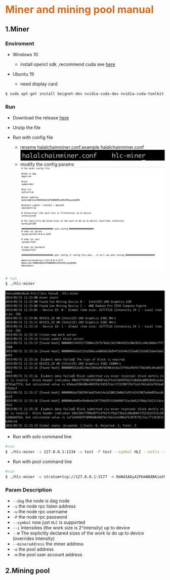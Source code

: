 # <font color=Chocolate size=6>Miner and mining pool manual</font>

## 1.Miner

### Enviroment
- Windows 10
  
  - install opencl sdk ,recommend cuda see [here](https://developer.nvidia.com/cuda-downloads) 
  
- Ubuntu 19 

   - need display card
    
```bash
$ sudo apt-get install beignet-dev nvidia-cuda-dev nvidia-cuda-toolkit 
```        
 
    
### Run

- Download the release [here](https://github.com/jamesvan2019/Nox-DAG-test/releases)

- Unzip the file

- Run with config file

    - rename halalchainminer.conf.example halalchainminer.conf
![dir](images/dir.png)
    - modify the config params
![dir](images/config.png)   
```bash
# run
$ ./hlc-miner
```
![dir](images/miner.png)   
- Run with solo command line
    
```bash
#run 
$ ./hlc-miner -s 127.0.0.1:1234 -u test -P test --symbol HLC --notls -i 24 -W 256 --mineraddress RmN4SADy42FKmN8ARKieX9iHh9icptdgYNn 
```
- Run with pool command line

```bash
#run 
$ ./hlc-miner -o stratum+tcp://127.0.0.1:3177 -m RmN4SADy42FKmN8ARKieX9iHh9icptdgYNn --symbol HLC --notls -i 24 -W 256
``` 

### Param Description 
          
- `--dag` the node is dag node
- `-s` the node rpc listen address
- `-u` the node rpc username
- `-P` the node rpc password
- `--symbol` now just `HLC` is supported
- `--i` Intensities (the work size is 2^intensity) up to device
- `--W` The explicitly declared sizes of the work to do up to device (overrides intensity)
- `--mineraddress` the miner address
- `-o` the pool address
- `-m` the pool user account address

        


## 2.Mining pool
